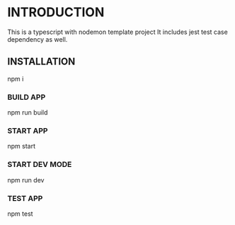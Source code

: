 # INTRODUCTION
This is a typescript with nodemon template project
It includes jest test case dependency as well.

## INSTALLATION
npm i

### BUILD APP
npm run build

### START APP
npm start

### START DEV MODE
npm run dev

### TEST APP
npm test